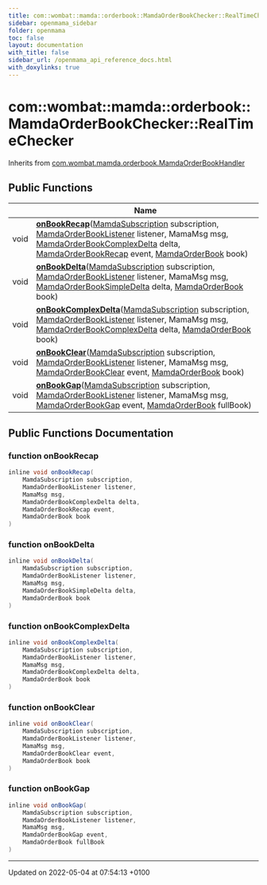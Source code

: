 ```yaml
---
title: com::wombat::mamda::orderbook::MamdaOrderBookChecker::RealTimeChecker
sidebar: openmama_sidebar
folder: openmama
toc: false
layout: documentation
with_title: false
sidebar_url: /openmama_api_reference_docs.html
with_doxylinks: true
---
```


# com::wombat::mamda::orderbook::MamdaOrderBookChecker::RealTimeChecker





Inherits from [com.wombat.mamda.orderbook.MamdaOrderBookHandler](interfacecom_1_1wombat_1_1mamda_1_1orderbook_1_1MamdaOrderBookHandler.html)

## Public Functions

|                | Name           |
| -------------- | -------------- |
| void | **[onBookRecap](classcom_1_1wombat_1_1mamda_1_1orderbook_1_1MamdaOrderBookChecker_1_1RealTimeChecker.html#function-onbookrecap)**([MamdaSubscription](classcom_1_1wombat_1_1mamda_1_1MamdaSubscription.html) subscription, [MamdaOrderBookListener](classcom_1_1wombat_1_1mamda_1_1orderbook_1_1MamdaOrderBookListener.html) listener, MamaMsg msg, [MamdaOrderBookComplexDelta](classcom_1_1wombat_1_1mamda_1_1orderbook_1_1MamdaOrderBookComplexDelta.html) delta, [MamdaOrderBookRecap](interfacecom_1_1wombat_1_1mamda_1_1orderbook_1_1MamdaOrderBookRecap.html) event, [MamdaOrderBook](classcom_1_1wombat_1_1mamda_1_1orderbook_1_1MamdaOrderBook.html) book) |
| void | **[onBookDelta](classcom_1_1wombat_1_1mamda_1_1orderbook_1_1MamdaOrderBookChecker_1_1RealTimeChecker.html#function-onbookdelta)**([MamdaSubscription](classcom_1_1wombat_1_1mamda_1_1MamdaSubscription.html) subscription, [MamdaOrderBookListener](classcom_1_1wombat_1_1mamda_1_1orderbook_1_1MamdaOrderBookListener.html) listener, MamaMsg msg, [MamdaOrderBookSimpleDelta](classcom_1_1wombat_1_1mamda_1_1orderbook_1_1MamdaOrderBookSimpleDelta.html) delta, [MamdaOrderBook](classcom_1_1wombat_1_1mamda_1_1orderbook_1_1MamdaOrderBook.html) book) |
| void | **[onBookComplexDelta](classcom_1_1wombat_1_1mamda_1_1orderbook_1_1MamdaOrderBookChecker_1_1RealTimeChecker.html#function-onbookcomplexdelta)**([MamdaSubscription](classcom_1_1wombat_1_1mamda_1_1MamdaSubscription.html) subscription, [MamdaOrderBookListener](classcom_1_1wombat_1_1mamda_1_1orderbook_1_1MamdaOrderBookListener.html) listener, MamaMsg msg, [MamdaOrderBookComplexDelta](classcom_1_1wombat_1_1mamda_1_1orderbook_1_1MamdaOrderBookComplexDelta.html) delta, [MamdaOrderBook](classcom_1_1wombat_1_1mamda_1_1orderbook_1_1MamdaOrderBook.html) book) |
| void | **[onBookClear](classcom_1_1wombat_1_1mamda_1_1orderbook_1_1MamdaOrderBookChecker_1_1RealTimeChecker.html#function-onbookclear)**([MamdaSubscription](classcom_1_1wombat_1_1mamda_1_1MamdaSubscription.html) subscription, [MamdaOrderBookListener](classcom_1_1wombat_1_1mamda_1_1orderbook_1_1MamdaOrderBookListener.html) listener, MamaMsg msg, [MamdaOrderBookClear](interfacecom_1_1wombat_1_1mamda_1_1orderbook_1_1MamdaOrderBookClear.html) event, [MamdaOrderBook](classcom_1_1wombat_1_1mamda_1_1orderbook_1_1MamdaOrderBook.html) book) |
| void | **[onBookGap](classcom_1_1wombat_1_1mamda_1_1orderbook_1_1MamdaOrderBookChecker_1_1RealTimeChecker.html#function-onbookgap)**([MamdaSubscription](classcom_1_1wombat_1_1mamda_1_1MamdaSubscription.html) subscription, [MamdaOrderBookListener](classcom_1_1wombat_1_1mamda_1_1orderbook_1_1MamdaOrderBookListener.html) listener, MamaMsg msg, [MamdaOrderBookGap](interfacecom_1_1wombat_1_1mamda_1_1orderbook_1_1MamdaOrderBookGap.html) event, [MamdaOrderBook](classcom_1_1wombat_1_1mamda_1_1orderbook_1_1MamdaOrderBook.html) fullBook) |

## Public Functions Documentation

### function onBookRecap

```java
inline void onBookRecap(
    MamdaSubscription subscription,
    MamdaOrderBookListener listener,
    MamaMsg msg,
    MamdaOrderBookComplexDelta delta,
    MamdaOrderBookRecap event,
    MamdaOrderBook book
)
```


### function onBookDelta

```java
inline void onBookDelta(
    MamdaSubscription subscription,
    MamdaOrderBookListener listener,
    MamaMsg msg,
    MamdaOrderBookSimpleDelta delta,
    MamdaOrderBook book
)
```


### function onBookComplexDelta

```java
inline void onBookComplexDelta(
    MamdaSubscription subscription,
    MamdaOrderBookListener listener,
    MamaMsg msg,
    MamdaOrderBookComplexDelta delta,
    MamdaOrderBook book
)
```


### function onBookClear

```java
inline void onBookClear(
    MamdaSubscription subscription,
    MamdaOrderBookListener listener,
    MamaMsg msg,
    MamdaOrderBookClear event,
    MamdaOrderBook book
)
```


### function onBookGap

```java
inline void onBookGap(
    MamdaSubscription subscription,
    MamdaOrderBookListener listener,
    MamaMsg msg,
    MamdaOrderBookGap event,
    MamdaOrderBook fullBook
)
```


-------------------------------

Updated on 2022-05-04 at 07:54:13 +0100